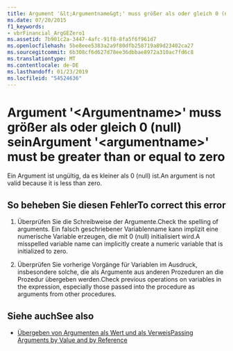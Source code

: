 ```yaml
---
title: Argument '&lt;Argumentname&gt;' muss größer als oder gleich 0 (null) sein
ms.date: 07/20/2015
f1_keywords:
- vbrFinancial_ArgGEZero1
ms.assetid: 7b901c2a-3447-4afc-91f8-8fa5f6f961d7
ms.openlocfilehash: 5be8eee5383a2a9f80dfb258719a89d23402ca27
ms.sourcegitcommit: 6b308cf6d627d78ee36dbbae8972a310ac7fd6c8
ms.translationtype: MT
ms.contentlocale: de-DE
ms.lasthandoff: 01/23/2019
ms.locfileid: "54524636"
---
```

# <a name="argument-ltargumentnamegt-must-be-greater-than-or-equal-to-zero"></a><span data-ttu-id="bf1d1-102">Argument '&lt;Argumentname&gt;' muss größer als oder gleich 0 (null) sein</span><span class="sxs-lookup"><span data-stu-id="bf1d1-102">Argument '&lt;argumentname&gt;' must be greater than or equal to zero</span></span>
<span data-ttu-id="bf1d1-103">Ein Argument ist ungültig, da es kleiner als 0 (null) ist.</span><span class="sxs-lookup"><span data-stu-id="bf1d1-103">An argument is not valid because it is less than zero.</span></span>  
  
## <a name="to-correct-this-error"></a><span data-ttu-id="bf1d1-104">So beheben Sie diesen Fehler</span><span class="sxs-lookup"><span data-stu-id="bf1d1-104">To correct this error</span></span>  
  
1.  <span data-ttu-id="bf1d1-105">Überprüfen Sie die Schreibweise der Argumente.</span><span class="sxs-lookup"><span data-stu-id="bf1d1-105">Check the spelling of arguments.</span></span> <span data-ttu-id="bf1d1-106">Ein falsch geschriebener Variablenname kann implizit eine numerische Variable erzeugen, die mit 0 (null) initialisiert wird.</span><span class="sxs-lookup"><span data-stu-id="bf1d1-106">A misspelled variable name can implicitly create a numeric variable that is initialized to zero.</span></span>  
  
2.  <span data-ttu-id="bf1d1-107">Überprüfen Sie vorherige Vorgänge für Variablen im Ausdruck, insbesondere solche, die als Argumente aus anderen Prozeduren an die Prozedur übergeben werden.</span><span class="sxs-lookup"><span data-stu-id="bf1d1-107">Check previous operations on variables in the expression, especially those passed into the procedure as arguments from other procedures.</span></span>  
  
## <a name="see-also"></a><span data-ttu-id="bf1d1-108">Siehe auch</span><span class="sxs-lookup"><span data-stu-id="bf1d1-108">See also</span></span>
- [<span data-ttu-id="bf1d1-109">Übergeben von Argumenten als Wert und als Verweis</span><span class="sxs-lookup"><span data-stu-id="bf1d1-109">Passing Arguments by Value and by Reference</span></span>](../../visual-basic/programming-guide/language-features/procedures/passing-arguments-by-value-and-by-reference.md)

